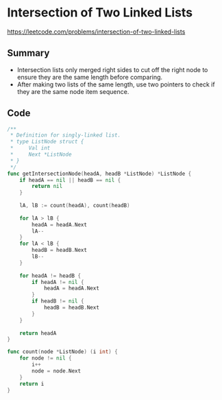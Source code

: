 # Intersection of Two Linked Lists

https://leetcode.com/problems/intersection-of-two-linked-lists

## Summary

- Intersection lists only merged right sides to cut off the right node to ensure they are the same length before comparing.
- After making two lists of the same length, use two pointers to check if they are the same node item sequence.

## Code

```go
/**
 * Definition for singly-linked list.
 * type ListNode struct {
 *     Val int
 *     Next *ListNode
 * }
 */
func getIntersectionNode(headA, headB *ListNode) *ListNode {
    if headA == nil || headB == nil {
        return nil
    }
    
    lA, lB := count(headA), count(headB)
    
    for lA > lB {
        headA = headA.Next
        lA--
    }
    for lA < lB {
        headB = headB.Next
        lB--
    }
    
    for headA != headB {
        if headA != nil {
            headA = headA.Next            
        }
        if headB != nil {
            headB = headB.Next            
        }
    }
    
    return headA
}

func count(node *ListNode) (i int) {
    for node != nil {
        i++
        node = node.Next
    }
    return i
}
```
